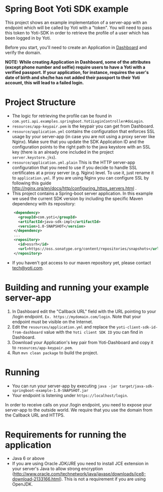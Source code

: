 Spring Boot Yoti SDK example
=============================

This project shows an example implementation of a server-app with an endpoint which will be called by Yoti with a "token".
You will need to pass this token to Yoti-SDK in order to retrieve the profile of a user which has been logged in by Yoti.

Before you start, you'll need to create an Application in [Dashboard](https://www.yoti.com/dashboard) and verify the domain.

**NOTE: While creating Application in Dashboard, some of the attributes (except phone number and selfie) require users to have a Yoti with a verified passport. If your application, for instance, requires the user's date of birth and she/he has not added their passport to their Yoti account, this will lead to a failed login.**

# Project Structure
* The logic for retrieving the profile can be found in `com.yoti.api.examples.springboot.YotiLoginController#doLogin`.
* `resources/app-keypair.pem` is the keypair you can get from Dashboard.
* `resource/application.yml` contains the configuration that enforces SSL usage by your server-app (in case you are not using a proxy server like Nginx). Make sure that you update the SDK Application ID and the configuration points to the right path to the java keystore with an SSL key (there is an already one included in the project ``` server.keystore.jks ```).
* `resource/application.yml.plain` This is the HTTP server-app configuration that you need to use if you decide to handle SSL certificates at a proxy server (e.g. Nginx) level. To use it, just rename it to `application.yml`. If you are using Nginx you can configure SSL by following this guide http://nginx.org/en/docs/http/configuring_https_servers.html .
* This project contains a Spring-boot server application. In this example we used the current SDK version by including the specific Maven dependency with its repository:
```xml
    <dependency>
      <groupId>com.yoti</groupId>
      <artifactId>java-sdk-impl</artifactId>
      <version>1.0-SNAPSHOT</version>
    </dependency>
    ...
    <repository>
      <id>ossrh</id>
      <url>https://oss.sonatype.org/content/repositories/snapshots</url>
    </repository>
```
* If you haven't got access to our maven repository yet, please contact tech@yoti.com. 

# Building and running your example server-app
1. In Dashboard edit the "Callback URL" field with the URL pointing to your /login endpoint.
`Ex. https://mydomain.com/login`. Note that your endpoint must be visible on the Internet.
2. Edit the `resources/application.yml` and replace the `yoti-client-sdk-id-from-dashboard` value with the `Yoti client SDK ID` you can find in Dashboard.
3. Download your Application's key pair from Yoti-Dashboard and copy it to `resources/app-keypair.pem`.
4. Run `mvn clean package` to build the project.

# Running
* You can run your server-app by executing `java -jar target/java-sdk-springboot-example-1.0-SNAPSHOT.jar`
* Your endpoint is listening under `https://localhost/login`.

In order to receive calls on your /login endpoint, you need to expose your server-app to the outside world. We require that you use the domain from the Callback URL and HTTPS.

# Requirements for running the application
* Java 6 or above
* If you are using Oracle JDK/JRE you need to install JCE extension in your server's Java to allow strong encryption (http://www.oracle.com/technetwork/java/javase/downloads/jce8-download-2133166.html). This is not a requirement if you are using OpenJDK.


